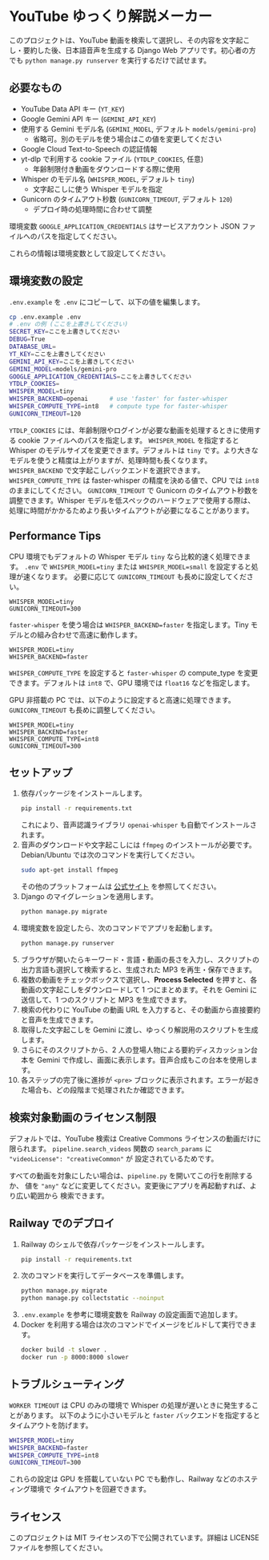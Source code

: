 # YouTube ゆっくり解説メーカー

このプロジェクトは、YouTube 動画を検索して選択し、その内容を文字起こし・要約した後、日本語音声を生成する Django Web アプリです。初心者の方でも `python manage.py runserver` を実行するだけで試せます。

## 必要なもの
- YouTube Data API キー (`YT_KEY`)
- Google Gemini API キー (`GEMINI_API_KEY`)
- 使用する Gemini モデル名 (`GEMINI_MODEL`, デフォルト `models/gemini-pro`)
  - 省略可。別のモデルを使う場合はこの値を変更してください
- Google Cloud Text-to-Speech の認証情報
- yt-dlp で利用する cookie ファイル (`YTDLP_COOKIES`, 任意)
  - 年齢制限付き動画をダウンロードする際に使用
- Whisper のモデル名 (`WHISPER_MODEL`, デフォルト `tiny`)
  - 文字起こしに使う Whisper モデルを指定
- Gunicorn のタイムアウト秒数 (`GUNICORN_TIMEOUT`, デフォルト `120`)
  - デプロイ時の処理時間に合わせて調整

環境変数 `GOOGLE_APPLICATION_CREDENTIALS` はサービスアカウント JSON ファイルへのパスを指定してください。

これらの情報は環境変数として設定してください。

## 環境変数の設定
`.env.example` を `.env` にコピーして、以下の値を編集します。

```bash
cp .env.example .env
# .env の例 (ここを上書きしてください)
SECRET_KEY=ここを上書きしてください
DEBUG=True
DATABASE_URL=
YT_KEY=ここを上書きしてください
GEMINI_API_KEY=ここを上書きしてください
GEMINI_MODEL=models/gemini-pro
GOOGLE_APPLICATION_CREDENTIALS=ここを上書きしてください
YTDLP_COOKIES=
WHISPER_MODEL=tiny
WHISPER_BACKEND=openai      # use 'faster' for faster-whisper
WHISPER_COMPUTE_TYPE=int8   # compute type for faster-whisper
GUNICORN_TIMEOUT=120
```

`YTDLP_COOKIES` には、年齢制限やログインが必要な動画を処理するときに使用する cookie ファイルへのパスを指定します。
`WHISPER_MODEL` を指定すると Whisper のモデルサイズを変更できます。デフォルトは `tiny` です。より大きなモデルを使うと精度は上がりますが、処理時間も長くなります。
`WHISPER_BACKEND` で文字起こしバックエンドを選択できます。`WHISPER_COMPUTE_TYPE` は faster-whisper の精度を決める値で、CPU では `int8` のままにしてください。
`GUNICORN_TIMEOUT` で Gunicorn のタイムアウト秒数を調整できます。Whisper モデルを低スペックのハードウェアで使用する際は、処理に時間がかかるためより長いタイムアウトが必要になることがあります。
## Performance Tips

CPU 環境でもデフォルトの Whisper モデル `tiny` なら比較的速く処理できます。
`.env` で `WHISPER_MODEL=tiny` または `WHISPER_MODEL=small` を設定すると処理が速くなります。
必要に応じて `GUNICORN_TIMEOUT` も長めに設定してください。
```
WHISPER_MODEL=tiny
GUNICORN_TIMEOUT=300
```
`faster-whisper` を使う場合は `WHISPER_BACKEND=faster` を指定します。Tiny モデルとの組み合わせで高速に動作します。
```
WHISPER_MODEL=tiny
WHISPER_BACKEND=faster
```
`WHISPER_COMPUTE_TYPE` を設定すると `faster-whisper` の compute_type を変更できます。デフォルトは `int8` で、GPU 環境では `float16` などを指定します。

GPU 非搭載の PC では、以下のように設定すると高速に処理できます。`GUNICORN_TIMEOUT` も長めに調整してください。
```
WHISPER_MODEL=tiny
WHISPER_BACKEND=faster
WHISPER_COMPUTE_TYPE=int8
GUNICORN_TIMEOUT=300
```

## セットアップ
1. 依存パッケージをインストールします。
   ```bash
   pip install -r requirements.txt
   ```
   これにより、音声認識ライブラリ `openai-whisper` も自動でインストールされます。
2. 音声のダウンロードや文字起こしには `ffmpeg` のインストールが必要です。Debian/Ubuntu では次のコマンドを実行してください。
   ```bash
   sudo apt-get install ffmpeg
   ```
   その他のプラットフォームは [公式サイト](https://ffmpeg.org/download.html) を参照してください。
3. Django のマイグレーションを適用します。
   ```bash
   python manage.py migrate
   ```
4. 環境変数を設定したら、次のコマンドでアプリを起動します。
   ```bash
   python manage.py runserver
   ```
5. ブラウザが開いたらキーワード・言語・動画の長さを入力し、スクリプトの出力言語も選択して検索すると、生成された MP3 を再生・保存できます。
6. 複数の動画をチェックボックスで選択し、**Process Selected** を押すと、各動画の文字起こしをダウンロードして 1 つにまとめます。それを Gemini に送信して、1 つのスクリプトと MP3 を生成できます。
7. 検索の代わりに YouTube の動画 URL を入力すると、その動画から直接要約と音声を生成できます。
8. 取得した文字起こしを Gemini に渡し、ゆっくり解説用のスクリプトを生成します。
9. さらにそのスクリプトから、2 人の登場人物による要約ディスカッション台本を Gemini で作成し、画面に表示します。音声合成もこの台本を使用します。
10. 各ステップの完了後に進捗が `<pre>` ブロックに表示されます。エラーが起きた場合も、どの段階まで処理されたか確認できます。

## 検索対象動画のライセンス制限
デフォルトでは、YouTube 検索は Creative Commons ライセンスの動画だけに限られます。
`pipeline.search_videos` 関数の `search_params` に `"videoLicense": "creativeCommon"` が
設定されているためです。

すべての動画を対象にしたい場合は、`pipeline.py` を開いてこの行を削除するか、
値を `"any"` などに変更してください。変更後にアプリを再起動すれば、より広い範囲から
検索できます。

## Railway でのデプロイ
1. Railway のシェルで依存パッケージをインストールします。
   ```bash
   pip install -r requirements.txt
   ```
2. 次のコマンドを実行してデータベースを準備します。
   ```bash
   python manage.py migrate
   python manage.py collectstatic --noinput
   ```
3. `.env.example` を参考に環境変数を Railway の設定画面で追加します。
4. Docker を利用する場合は次のコマンドでイメージをビルドして実行できます。
   ```bash
   docker build -t slower .
   docker run -p 8000:8000 slower
   ```

## トラブルシューティング
`WORKER TIMEOUT` は CPU のみの環境で Whisper の処理が遅いときに発生することがあります。
以下のように小さいモデルと `faster` バックエンドを指定するとタイムアウトを防げます。

```bash
WHISPER_MODEL=tiny
WHISPER_BACKEND=faster
WHISPER_COMPUTE_TYPE=int8
GUNICORN_TIMEOUT=300
```

これらの設定は GPU を搭載していない PC でも動作し、Railway などのホスティング環境で
タイムアウトを回避できます。

## ライセンス
このプロジェクトは MIT ライセンスの下で公開されています。詳細は LICENSE ファイルを参照してください。

